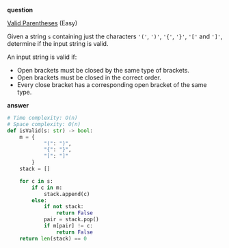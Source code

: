 **question**

<a href="https://leetcode.com/problems/valid-parentheses/description" target="_blank">Valid Parentheses</a> (Easy)

Given a string `s` containing just the characters `'('`, `')'`, `'{'`, `'}'`, `'['` and `']'`, determine if the input string is valid.

An input string is valid if:

-   Open brackets must be closed by the same type of brackets.
-   Open brackets must be closed in the correct order.
-   Every close bracket has a corresponding open bracket of the same type.

**answer**

```py
# Time complexity: O(n)
# Space complexity: O(n)
def isValid(s: str) -> bool:
    m = {
            "(": ")",
            "{": "}",
            "[": "]"
        }
    stack = []

    for c in s:
        if c in m:
            stack.append(c)
        else:
            if not stack:
                return False
            pair = stack.pop()
            if m[pair] != c:
                return False
    return len(stack) == 0
```
